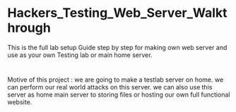 # Hackers_Testing_Web_Server_Walkthrough
This is the full lab setup Guide step by step for making own web server and use as your own Testing lab or main home server.

#
Motive of this project : we are going to make a testlab server on home. we can perform our real world attacks on this server. 
we can also use this server as home main server to storing files or hosting our own full functional website. 



